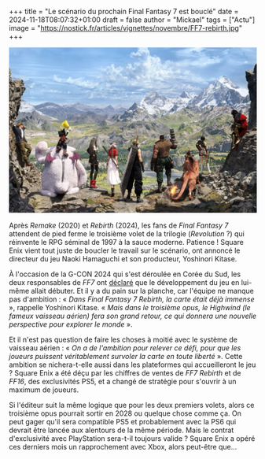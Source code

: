 +++
title = "Le scénario du prochain Final Fantasy 7 est bouclé"
date = 2024-11-18T08:07:32+01:00
draft = false
author = "Mickael"
tags = ["Actu"]
image = "https://nostick.fr/articles/vignettes/novembre/FF7-rebirth.jpg"
+++

![FF7 Rebirth](FF7-rebirth.jpg "") 

Après *Remake* (2020) et *Rebirth* (2024), les fans de *Final Fantasy 7* attendent de pied ferme le troisième volet de la trilogie (*Revolution* ?) qui réinvente le RPG séminal de 1997 à la sauce moderne. Patience ! Square Enix vient tout juste de boucler le travail sur le scénario, ont annoncé le directeur du jeu Naoki Hamaguchi et son producteur, Yoshinori Kitase.

À l'occasion de la G-CON 2024 qui s'est déroulée en Corée du Sud, les deux responsables de *FF7* ont [déclaré](https://www.4gamer.net/games/638/G063881/20241115058/) que le développement du jeu en lui-même allait débuter. Et il y a du pain sur la planche, car l'équipe ne manque pas d'ambition : « *Dans Final Fantasy 7 Rebirth, la carte était déjà immense* », rappelle Yoshinori Kitase. « *Mais dans le troisième opus, le Highwind (le fameux vaisseau aérien) fera son grand retour, ce qui donnera une nouvelle perspective pour explorer le monde* ».

Et il n'est pas question de faire les choses à moitié avec le système de vaisseau aérien : « *On a de l'ambition pour relever ce défi, pour que les joueurs puissent véritablement survoler la carte en toute liberté* ». Cette ambition se nichera-t-elle aussi dans les plateformes qui accueilleront le jeu ? Square Enix a été déçu par les chiffres de ventes de *FF7 Rebirth* et de *FF16*, des exclusivités PS5, et a changé de stratégie pour s'ouvrir à un maximum de joueurs.

Si l'éditeur suit la même logique que pour les deux premiers volets, alors ce troisième opus pourrait sortir en 2028 ou quelque chose comme ça. On peut gager qu'il sera compatible PS5 et probablement avec la PS6 qui devrait être lancée aux alentours de la même période. Mais le contrat d'exclusivité avec PlayStation sera-t-il toujours valide ? Square Enix a opéré ces derniers mois un rapprochement avec Xbox, alors peut-être que…